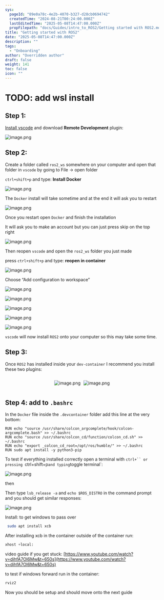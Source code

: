 ```yaml
---
sys:
  pageId: "89e0a78c-4e2b-4070-b327-d28cb0694742"
  createdTime: "2024-08-21T00:24:00.000Z"
  lastEditedTime: "2025-05-08T14:47:00.000Z"
  propFilepath: "docs/Guides/intro_to_ROS2/Getting started with ROS2.md"
title: "Getting started with ROS2"
date: "2025-05-08T14:47:00.000Z"
description: ""
tags:
  - "Onboarding"
author: "Overridden author"
draft: false
weight: 141
toc: false
icon: ""
---
```


# TODO: add wsl install

## Step 1:

[Install vscode](https://code.visualstudio.com/download) and download **Remote Development** plugin:

![image.png](https://prod-files-secure.s3.us-west-2.amazonaws.com/d518164a-d88e-44d1-a4ee-3adb3bd8bce0/efb52993-1881-4a40-b95e-6f020334f022/image.png?X-Amz-Algorithm=AWS4-HMAC-SHA256&X-Amz-Content-Sha256=UNSIGNED-PAYLOAD&X-Amz-Credential=ASIAZI2LB466S6DGTV57%2F20250510%2Fus-west-2%2Fs3%2Faws4_request&X-Amz-Date=20250510T032931Z&X-Amz-Expires=3600&X-Amz-Security-Token=IQoJb3JpZ2luX2VjEPP%2F%2F%2F%2F%2F%2F%2F%2F%2F%2FwEaCXVzLXdlc3QtMiJGMEQCIGuh98g4e4qQUOP0iJ2hmG3cEzHJomUzCussoC%2B9JPVZAiAffIvc4z796IFws%2BTV3hmpg1GzjsFEIw39jLNBjCqmlSqIBAic%2F%2F%2F%2F%2F%2F%2F%2F%2F%2F8BEAAaDDYzNzQyMzE4MzgwNSIMBTmaHXcPvgQj0ORVKtwDvXYMGS9Eii0TbI3FbZ%2B6D0HY6v8j1xtUcAd4urYrK5NHZ3x%2FgIpsyUvq%2Bl92OCMvB%2FXobDdUXAjSMcG69o%2FUDTOKqIkkIuozqSUvxI3CYsiShz%2BQp34WWZca%2FRzOMqt%2FcrKXZ%2F%2FHKonTz2ernH86LFky5hWM82q8EpO1%2BeTb0E7wxZARtwAP3ZofZTIBeexhs%2B2mu8T7qeDtrhbak2IkeKzbzhDn86Ty%2FJ6NnDPj1A9ATmBeC3oFfbD2DT3a55%2F25kiQ%2FZ6X03xAIjtC64vPRBr3Ldtq4TZZccco9yrMY%2FjX030HB2Qyn2mT6ykOb3y%2BFqSRkMm3uVx%2BY8JY1TY64ej6iqnyhLAPBM7Y977kvNSd2oj8B%2BSb8eJCD8ikMSkOBv3ryZrQDQuML5oZc3IV7Nzid0taN7ykGlvkYjBoLkjtTT24X1qKh9dwSZWdEQs6dp6WTaDAWDYl6vcpRXkkTYv5ginuvkdvLUYdfvPmlm8QjaSruL6Xb0Ydt2AHCoVz2Y%2FagBt29msPr52qRl2miP%2FFO5kd1ve2FDYgMwUyqkC1bKZxsAD79W1tZTnKYKUJ3vwM22tD2Lh8Mqnk64rdaT4%2F6M8eUmxWEzSsZnDhbI6sfEF4N36Ln4VUiH4wvYb7wAY6pgE9Q3bOS6HAUhgbU0vtAUPSbcHCJ8eK0UYHkrQyg45OIooWsjn8sAo8WeDhLqjtDmjrQLMOhatfcOqARVzlaFMIhfleLPStPRGWRFY%2FAupaTwpue91TVkIpd8ppSmPhLSomu1s39iOAv8W3rgCu4zU8Io2kYNtKXvxftrepvXKAJ6zDm8fyXmSURYw9knLR7oyCtBxf5YZUgQ14Oil9wkwzA2afhRyO&X-Amz-Signature=a33b2ab16df46f1416f8f259f741aac0d18a8c19699468c56a2b04e357ed57f0&X-Amz-SignedHeaders=host&x-id=GetObject)

## Step 2:

Create a folder called `ros2_ws` somewhere on your computer and open that folder in `vscode` by going to File → open folder 

`ctrl+shift+p` and type: **Install Docker**

![image.png](https://prod-files-secure.s3.us-west-2.amazonaws.com/d518164a-d88e-44d1-a4ee-3adb3bd8bce0/2269dc0e-1cd5-47ff-bceb-c04ad9b2eab0/image.png?X-Amz-Algorithm=AWS4-HMAC-SHA256&X-Amz-Content-Sha256=UNSIGNED-PAYLOAD&X-Amz-Credential=ASIAZI2LB466S6DGTV57%2F20250510%2Fus-west-2%2Fs3%2Faws4_request&X-Amz-Date=20250510T032931Z&X-Amz-Expires=3600&X-Amz-Security-Token=IQoJb3JpZ2luX2VjEPP%2F%2F%2F%2F%2F%2F%2F%2F%2F%2FwEaCXVzLXdlc3QtMiJGMEQCIGuh98g4e4qQUOP0iJ2hmG3cEzHJomUzCussoC%2B9JPVZAiAffIvc4z796IFws%2BTV3hmpg1GzjsFEIw39jLNBjCqmlSqIBAic%2F%2F%2F%2F%2F%2F%2F%2F%2F%2F8BEAAaDDYzNzQyMzE4MzgwNSIMBTmaHXcPvgQj0ORVKtwDvXYMGS9Eii0TbI3FbZ%2B6D0HY6v8j1xtUcAd4urYrK5NHZ3x%2FgIpsyUvq%2Bl92OCMvB%2FXobDdUXAjSMcG69o%2FUDTOKqIkkIuozqSUvxI3CYsiShz%2BQp34WWZca%2FRzOMqt%2FcrKXZ%2F%2FHKonTz2ernH86LFky5hWM82q8EpO1%2BeTb0E7wxZARtwAP3ZofZTIBeexhs%2B2mu8T7qeDtrhbak2IkeKzbzhDn86Ty%2FJ6NnDPj1A9ATmBeC3oFfbD2DT3a55%2F25kiQ%2FZ6X03xAIjtC64vPRBr3Ldtq4TZZccco9yrMY%2FjX030HB2Qyn2mT6ykOb3y%2BFqSRkMm3uVx%2BY8JY1TY64ej6iqnyhLAPBM7Y977kvNSd2oj8B%2BSb8eJCD8ikMSkOBv3ryZrQDQuML5oZc3IV7Nzid0taN7ykGlvkYjBoLkjtTT24X1qKh9dwSZWdEQs6dp6WTaDAWDYl6vcpRXkkTYv5ginuvkdvLUYdfvPmlm8QjaSruL6Xb0Ydt2AHCoVz2Y%2FagBt29msPr52qRl2miP%2FFO5kd1ve2FDYgMwUyqkC1bKZxsAD79W1tZTnKYKUJ3vwM22tD2Lh8Mqnk64rdaT4%2F6M8eUmxWEzSsZnDhbI6sfEF4N36Ln4VUiH4wvYb7wAY6pgE9Q3bOS6HAUhgbU0vtAUPSbcHCJ8eK0UYHkrQyg45OIooWsjn8sAo8WeDhLqjtDmjrQLMOhatfcOqARVzlaFMIhfleLPStPRGWRFY%2FAupaTwpue91TVkIpd8ppSmPhLSomu1s39iOAv8W3rgCu4zU8Io2kYNtKXvxftrepvXKAJ6zDm8fyXmSURYw9knLR7oyCtBxf5YZUgQ14Oil9wkwzA2afhRyO&X-Amz-Signature=9a7768db0ea20b9b758e0e75a2ddbf1ea561ddd4eded25ff072e45abad35b5f2&X-Amz-SignedHeaders=host&x-id=GetObject)

The `Docker` install will take sometime and at the end it will ask you to restart

![image.png](https://prod-files-secure.s3.us-west-2.amazonaws.com/d518164a-d88e-44d1-a4ee-3adb3bd8bce0/ed233f78-be33-4b1f-b89c-9c346c0e961e/image.png?X-Amz-Algorithm=AWS4-HMAC-SHA256&X-Amz-Content-Sha256=UNSIGNED-PAYLOAD&X-Amz-Credential=ASIAZI2LB466S6DGTV57%2F20250510%2Fus-west-2%2Fs3%2Faws4_request&X-Amz-Date=20250510T032931Z&X-Amz-Expires=3600&X-Amz-Security-Token=IQoJb3JpZ2luX2VjEPP%2F%2F%2F%2F%2F%2F%2F%2F%2F%2FwEaCXVzLXdlc3QtMiJGMEQCIGuh98g4e4qQUOP0iJ2hmG3cEzHJomUzCussoC%2B9JPVZAiAffIvc4z796IFws%2BTV3hmpg1GzjsFEIw39jLNBjCqmlSqIBAic%2F%2F%2F%2F%2F%2F%2F%2F%2F%2F8BEAAaDDYzNzQyMzE4MzgwNSIMBTmaHXcPvgQj0ORVKtwDvXYMGS9Eii0TbI3FbZ%2B6D0HY6v8j1xtUcAd4urYrK5NHZ3x%2FgIpsyUvq%2Bl92OCMvB%2FXobDdUXAjSMcG69o%2FUDTOKqIkkIuozqSUvxI3CYsiShz%2BQp34WWZca%2FRzOMqt%2FcrKXZ%2F%2FHKonTz2ernH86LFky5hWM82q8EpO1%2BeTb0E7wxZARtwAP3ZofZTIBeexhs%2B2mu8T7qeDtrhbak2IkeKzbzhDn86Ty%2FJ6NnDPj1A9ATmBeC3oFfbD2DT3a55%2F25kiQ%2FZ6X03xAIjtC64vPRBr3Ldtq4TZZccco9yrMY%2FjX030HB2Qyn2mT6ykOb3y%2BFqSRkMm3uVx%2BY8JY1TY64ej6iqnyhLAPBM7Y977kvNSd2oj8B%2BSb8eJCD8ikMSkOBv3ryZrQDQuML5oZc3IV7Nzid0taN7ykGlvkYjBoLkjtTT24X1qKh9dwSZWdEQs6dp6WTaDAWDYl6vcpRXkkTYv5ginuvkdvLUYdfvPmlm8QjaSruL6Xb0Ydt2AHCoVz2Y%2FagBt29msPr52qRl2miP%2FFO5kd1ve2FDYgMwUyqkC1bKZxsAD79W1tZTnKYKUJ3vwM22tD2Lh8Mqnk64rdaT4%2F6M8eUmxWEzSsZnDhbI6sfEF4N36Ln4VUiH4wvYb7wAY6pgE9Q3bOS6HAUhgbU0vtAUPSbcHCJ8eK0UYHkrQyg45OIooWsjn8sAo8WeDhLqjtDmjrQLMOhatfcOqARVzlaFMIhfleLPStPRGWRFY%2FAupaTwpue91TVkIpd8ppSmPhLSomu1s39iOAv8W3rgCu4zU8Io2kYNtKXvxftrepvXKAJ6zDm8fyXmSURYw9knLR7oyCtBxf5YZUgQ14Oil9wkwzA2afhRyO&X-Amz-Signature=eb39c986da3a1115e2c27c41bdae8973172f11617954df2d254fd9c1618ae95a&X-Amz-SignedHeaders=host&x-id=GetObject)

Once you restart open `Docker` and finish the installation

It will ask you to make an account but you can just press skip on the top right

![image.png](https://prod-files-secure.s3.us-west-2.amazonaws.com/d518164a-d88e-44d1-a4ee-3adb3bd8bce0/21010ad9-1659-4fd9-9f59-9932a09b2a3d/image.png?X-Amz-Algorithm=AWS4-HMAC-SHA256&X-Amz-Content-Sha256=UNSIGNED-PAYLOAD&X-Amz-Credential=ASIAZI2LB466S6DGTV57%2F20250510%2Fus-west-2%2Fs3%2Faws4_request&X-Amz-Date=20250510T032931Z&X-Amz-Expires=3600&X-Amz-Security-Token=IQoJb3JpZ2luX2VjEPP%2F%2F%2F%2F%2F%2F%2F%2F%2F%2FwEaCXVzLXdlc3QtMiJGMEQCIGuh98g4e4qQUOP0iJ2hmG3cEzHJomUzCussoC%2B9JPVZAiAffIvc4z796IFws%2BTV3hmpg1GzjsFEIw39jLNBjCqmlSqIBAic%2F%2F%2F%2F%2F%2F%2F%2F%2F%2F8BEAAaDDYzNzQyMzE4MzgwNSIMBTmaHXcPvgQj0ORVKtwDvXYMGS9Eii0TbI3FbZ%2B6D0HY6v8j1xtUcAd4urYrK5NHZ3x%2FgIpsyUvq%2Bl92OCMvB%2FXobDdUXAjSMcG69o%2FUDTOKqIkkIuozqSUvxI3CYsiShz%2BQp34WWZca%2FRzOMqt%2FcrKXZ%2F%2FHKonTz2ernH86LFky5hWM82q8EpO1%2BeTb0E7wxZARtwAP3ZofZTIBeexhs%2B2mu8T7qeDtrhbak2IkeKzbzhDn86Ty%2FJ6NnDPj1A9ATmBeC3oFfbD2DT3a55%2F25kiQ%2FZ6X03xAIjtC64vPRBr3Ldtq4TZZccco9yrMY%2FjX030HB2Qyn2mT6ykOb3y%2BFqSRkMm3uVx%2BY8JY1TY64ej6iqnyhLAPBM7Y977kvNSd2oj8B%2BSb8eJCD8ikMSkOBv3ryZrQDQuML5oZc3IV7Nzid0taN7ykGlvkYjBoLkjtTT24X1qKh9dwSZWdEQs6dp6WTaDAWDYl6vcpRXkkTYv5ginuvkdvLUYdfvPmlm8QjaSruL6Xb0Ydt2AHCoVz2Y%2FagBt29msPr52qRl2miP%2FFO5kd1ve2FDYgMwUyqkC1bKZxsAD79W1tZTnKYKUJ3vwM22tD2Lh8Mqnk64rdaT4%2F6M8eUmxWEzSsZnDhbI6sfEF4N36Ln4VUiH4wvYb7wAY6pgE9Q3bOS6HAUhgbU0vtAUPSbcHCJ8eK0UYHkrQyg45OIooWsjn8sAo8WeDhLqjtDmjrQLMOhatfcOqARVzlaFMIhfleLPStPRGWRFY%2FAupaTwpue91TVkIpd8ppSmPhLSomu1s39iOAv8W3rgCu4zU8Io2kYNtKXvxftrepvXKAJ6zDm8fyXmSURYw9knLR7oyCtBxf5YZUgQ14Oil9wkwzA2afhRyO&X-Amz-Signature=31c34b564ea697a2bf397b076778e09fe31abfcc4d7bfb9617cb2fe558a8b8f1&X-Amz-SignedHeaders=host&x-id=GetObject)

Then reopen `vscode` and open the `ros2_ws` folder you just made

press `ctrl+shift+p` and type: **reopen in container**

![image.png](https://prod-files-secure.s3.us-west-2.amazonaws.com/d518164a-d88e-44d1-a4ee-3adb3bd8bce0/4e93b8c2-41ad-488c-8095-c74205196118/image.png?X-Amz-Algorithm=AWS4-HMAC-SHA256&X-Amz-Content-Sha256=UNSIGNED-PAYLOAD&X-Amz-Credential=ASIAZI2LB466S6DGTV57%2F20250510%2Fus-west-2%2Fs3%2Faws4_request&X-Amz-Date=20250510T032931Z&X-Amz-Expires=3600&X-Amz-Security-Token=IQoJb3JpZ2luX2VjEPP%2F%2F%2F%2F%2F%2F%2F%2F%2F%2FwEaCXVzLXdlc3QtMiJGMEQCIGuh98g4e4qQUOP0iJ2hmG3cEzHJomUzCussoC%2B9JPVZAiAffIvc4z796IFws%2BTV3hmpg1GzjsFEIw39jLNBjCqmlSqIBAic%2F%2F%2F%2F%2F%2F%2F%2F%2F%2F8BEAAaDDYzNzQyMzE4MzgwNSIMBTmaHXcPvgQj0ORVKtwDvXYMGS9Eii0TbI3FbZ%2B6D0HY6v8j1xtUcAd4urYrK5NHZ3x%2FgIpsyUvq%2Bl92OCMvB%2FXobDdUXAjSMcG69o%2FUDTOKqIkkIuozqSUvxI3CYsiShz%2BQp34WWZca%2FRzOMqt%2FcrKXZ%2F%2FHKonTz2ernH86LFky5hWM82q8EpO1%2BeTb0E7wxZARtwAP3ZofZTIBeexhs%2B2mu8T7qeDtrhbak2IkeKzbzhDn86Ty%2FJ6NnDPj1A9ATmBeC3oFfbD2DT3a55%2F25kiQ%2FZ6X03xAIjtC64vPRBr3Ldtq4TZZccco9yrMY%2FjX030HB2Qyn2mT6ykOb3y%2BFqSRkMm3uVx%2BY8JY1TY64ej6iqnyhLAPBM7Y977kvNSd2oj8B%2BSb8eJCD8ikMSkOBv3ryZrQDQuML5oZc3IV7Nzid0taN7ykGlvkYjBoLkjtTT24X1qKh9dwSZWdEQs6dp6WTaDAWDYl6vcpRXkkTYv5ginuvkdvLUYdfvPmlm8QjaSruL6Xb0Ydt2AHCoVz2Y%2FagBt29msPr52qRl2miP%2FFO5kd1ve2FDYgMwUyqkC1bKZxsAD79W1tZTnKYKUJ3vwM22tD2Lh8Mqnk64rdaT4%2F6M8eUmxWEzSsZnDhbI6sfEF4N36Ln4VUiH4wvYb7wAY6pgE9Q3bOS6HAUhgbU0vtAUPSbcHCJ8eK0UYHkrQyg45OIooWsjn8sAo8WeDhLqjtDmjrQLMOhatfcOqARVzlaFMIhfleLPStPRGWRFY%2FAupaTwpue91TVkIpd8ppSmPhLSomu1s39iOAv8W3rgCu4zU8Io2kYNtKXvxftrepvXKAJ6zDm8fyXmSURYw9knLR7oyCtBxf5YZUgQ14Oil9wkwzA2afhRyO&X-Amz-Signature=62fda0ca78502a8f3a02ce3669cdf45ffd896b441d3fe05cbc516d9a4589f96b&X-Amz-SignedHeaders=host&x-id=GetObject)

Choose “Add configuration to workspace”

![image.png](https://prod-files-secure.s3.us-west-2.amazonaws.com/d518164a-d88e-44d1-a4ee-3adb3bd8bce0/9560b282-5060-4989-ba37-97e7b2c22476/image.png?X-Amz-Algorithm=AWS4-HMAC-SHA256&X-Amz-Content-Sha256=UNSIGNED-PAYLOAD&X-Amz-Credential=ASIAZI2LB466S6DGTV57%2F20250510%2Fus-west-2%2Fs3%2Faws4_request&X-Amz-Date=20250510T032931Z&X-Amz-Expires=3600&X-Amz-Security-Token=IQoJb3JpZ2luX2VjEPP%2F%2F%2F%2F%2F%2F%2F%2F%2F%2FwEaCXVzLXdlc3QtMiJGMEQCIGuh98g4e4qQUOP0iJ2hmG3cEzHJomUzCussoC%2B9JPVZAiAffIvc4z796IFws%2BTV3hmpg1GzjsFEIw39jLNBjCqmlSqIBAic%2F%2F%2F%2F%2F%2F%2F%2F%2F%2F8BEAAaDDYzNzQyMzE4MzgwNSIMBTmaHXcPvgQj0ORVKtwDvXYMGS9Eii0TbI3FbZ%2B6D0HY6v8j1xtUcAd4urYrK5NHZ3x%2FgIpsyUvq%2Bl92OCMvB%2FXobDdUXAjSMcG69o%2FUDTOKqIkkIuozqSUvxI3CYsiShz%2BQp34WWZca%2FRzOMqt%2FcrKXZ%2F%2FHKonTz2ernH86LFky5hWM82q8EpO1%2BeTb0E7wxZARtwAP3ZofZTIBeexhs%2B2mu8T7qeDtrhbak2IkeKzbzhDn86Ty%2FJ6NnDPj1A9ATmBeC3oFfbD2DT3a55%2F25kiQ%2FZ6X03xAIjtC64vPRBr3Ldtq4TZZccco9yrMY%2FjX030HB2Qyn2mT6ykOb3y%2BFqSRkMm3uVx%2BY8JY1TY64ej6iqnyhLAPBM7Y977kvNSd2oj8B%2BSb8eJCD8ikMSkOBv3ryZrQDQuML5oZc3IV7Nzid0taN7ykGlvkYjBoLkjtTT24X1qKh9dwSZWdEQs6dp6WTaDAWDYl6vcpRXkkTYv5ginuvkdvLUYdfvPmlm8QjaSruL6Xb0Ydt2AHCoVz2Y%2FagBt29msPr52qRl2miP%2FFO5kd1ve2FDYgMwUyqkC1bKZxsAD79W1tZTnKYKUJ3vwM22tD2Lh8Mqnk64rdaT4%2F6M8eUmxWEzSsZnDhbI6sfEF4N36Ln4VUiH4wvYb7wAY6pgE9Q3bOS6HAUhgbU0vtAUPSbcHCJ8eK0UYHkrQyg45OIooWsjn8sAo8WeDhLqjtDmjrQLMOhatfcOqARVzlaFMIhfleLPStPRGWRFY%2FAupaTwpue91TVkIpd8ppSmPhLSomu1s39iOAv8W3rgCu4zU8Io2kYNtKXvxftrepvXKAJ6zDm8fyXmSURYw9knLR7oyCtBxf5YZUgQ14Oil9wkwzA2afhRyO&X-Amz-Signature=19b7abe840884bdf47a07a075bc003ccf19657e33448f2bdba2fbe072d365331&X-Amz-SignedHeaders=host&x-id=GetObject)

![image.png](https://prod-files-secure.s3.us-west-2.amazonaws.com/d518164a-d88e-44d1-a4ee-3adb3bd8bce0/2ee63f81-886b-48e8-a553-dc6e5eac99e4/image.png?X-Amz-Algorithm=AWS4-HMAC-SHA256&X-Amz-Content-Sha256=UNSIGNED-PAYLOAD&X-Amz-Credential=ASIAZI2LB466S6DGTV57%2F20250510%2Fus-west-2%2Fs3%2Faws4_request&X-Amz-Date=20250510T032931Z&X-Amz-Expires=3600&X-Amz-Security-Token=IQoJb3JpZ2luX2VjEPP%2F%2F%2F%2F%2F%2F%2F%2F%2F%2FwEaCXVzLXdlc3QtMiJGMEQCIGuh98g4e4qQUOP0iJ2hmG3cEzHJomUzCussoC%2B9JPVZAiAffIvc4z796IFws%2BTV3hmpg1GzjsFEIw39jLNBjCqmlSqIBAic%2F%2F%2F%2F%2F%2F%2F%2F%2F%2F8BEAAaDDYzNzQyMzE4MzgwNSIMBTmaHXcPvgQj0ORVKtwDvXYMGS9Eii0TbI3FbZ%2B6D0HY6v8j1xtUcAd4urYrK5NHZ3x%2FgIpsyUvq%2Bl92OCMvB%2FXobDdUXAjSMcG69o%2FUDTOKqIkkIuozqSUvxI3CYsiShz%2BQp34WWZca%2FRzOMqt%2FcrKXZ%2F%2FHKonTz2ernH86LFky5hWM82q8EpO1%2BeTb0E7wxZARtwAP3ZofZTIBeexhs%2B2mu8T7qeDtrhbak2IkeKzbzhDn86Ty%2FJ6NnDPj1A9ATmBeC3oFfbD2DT3a55%2F25kiQ%2FZ6X03xAIjtC64vPRBr3Ldtq4TZZccco9yrMY%2FjX030HB2Qyn2mT6ykOb3y%2BFqSRkMm3uVx%2BY8JY1TY64ej6iqnyhLAPBM7Y977kvNSd2oj8B%2BSb8eJCD8ikMSkOBv3ryZrQDQuML5oZc3IV7Nzid0taN7ykGlvkYjBoLkjtTT24X1qKh9dwSZWdEQs6dp6WTaDAWDYl6vcpRXkkTYv5ginuvkdvLUYdfvPmlm8QjaSruL6Xb0Ydt2AHCoVz2Y%2FagBt29msPr52qRl2miP%2FFO5kd1ve2FDYgMwUyqkC1bKZxsAD79W1tZTnKYKUJ3vwM22tD2Lh8Mqnk64rdaT4%2F6M8eUmxWEzSsZnDhbI6sfEF4N36Ln4VUiH4wvYb7wAY6pgE9Q3bOS6HAUhgbU0vtAUPSbcHCJ8eK0UYHkrQyg45OIooWsjn8sAo8WeDhLqjtDmjrQLMOhatfcOqARVzlaFMIhfleLPStPRGWRFY%2FAupaTwpue91TVkIpd8ppSmPhLSomu1s39iOAv8W3rgCu4zU8Io2kYNtKXvxftrepvXKAJ6zDm8fyXmSURYw9knLR7oyCtBxf5YZUgQ14Oil9wkwzA2afhRyO&X-Amz-Signature=c8351e147be2c2ce8b371460e7739b37773aa0994041307c97a1183464d98677&X-Amz-SignedHeaders=host&x-id=GetObject)

![image.png](https://prod-files-secure.s3.us-west-2.amazonaws.com/d518164a-d88e-44d1-a4ee-3adb3bd8bce0/ae1580b2-b048-407e-aed9-b584224a7a04/image.png?X-Amz-Algorithm=AWS4-HMAC-SHA256&X-Amz-Content-Sha256=UNSIGNED-PAYLOAD&X-Amz-Credential=ASIAZI2LB466S6DGTV57%2F20250510%2Fus-west-2%2Fs3%2Faws4_request&X-Amz-Date=20250510T032931Z&X-Amz-Expires=3600&X-Amz-Security-Token=IQoJb3JpZ2luX2VjEPP%2F%2F%2F%2F%2F%2F%2F%2F%2F%2FwEaCXVzLXdlc3QtMiJGMEQCIGuh98g4e4qQUOP0iJ2hmG3cEzHJomUzCussoC%2B9JPVZAiAffIvc4z796IFws%2BTV3hmpg1GzjsFEIw39jLNBjCqmlSqIBAic%2F%2F%2F%2F%2F%2F%2F%2F%2F%2F8BEAAaDDYzNzQyMzE4MzgwNSIMBTmaHXcPvgQj0ORVKtwDvXYMGS9Eii0TbI3FbZ%2B6D0HY6v8j1xtUcAd4urYrK5NHZ3x%2FgIpsyUvq%2Bl92OCMvB%2FXobDdUXAjSMcG69o%2FUDTOKqIkkIuozqSUvxI3CYsiShz%2BQp34WWZca%2FRzOMqt%2FcrKXZ%2F%2FHKonTz2ernH86LFky5hWM82q8EpO1%2BeTb0E7wxZARtwAP3ZofZTIBeexhs%2B2mu8T7qeDtrhbak2IkeKzbzhDn86Ty%2FJ6NnDPj1A9ATmBeC3oFfbD2DT3a55%2F25kiQ%2FZ6X03xAIjtC64vPRBr3Ldtq4TZZccco9yrMY%2FjX030HB2Qyn2mT6ykOb3y%2BFqSRkMm3uVx%2BY8JY1TY64ej6iqnyhLAPBM7Y977kvNSd2oj8B%2BSb8eJCD8ikMSkOBv3ryZrQDQuML5oZc3IV7Nzid0taN7ykGlvkYjBoLkjtTT24X1qKh9dwSZWdEQs6dp6WTaDAWDYl6vcpRXkkTYv5ginuvkdvLUYdfvPmlm8QjaSruL6Xb0Ydt2AHCoVz2Y%2FagBt29msPr52qRl2miP%2FFO5kd1ve2FDYgMwUyqkC1bKZxsAD79W1tZTnKYKUJ3vwM22tD2Lh8Mqnk64rdaT4%2F6M8eUmxWEzSsZnDhbI6sfEF4N36Ln4VUiH4wvYb7wAY6pgE9Q3bOS6HAUhgbU0vtAUPSbcHCJ8eK0UYHkrQyg45OIooWsjn8sAo8WeDhLqjtDmjrQLMOhatfcOqARVzlaFMIhfleLPStPRGWRFY%2FAupaTwpue91TVkIpd8ppSmPhLSomu1s39iOAv8W3rgCu4zU8Io2kYNtKXvxftrepvXKAJ6zDm8fyXmSURYw9knLR7oyCtBxf5YZUgQ14Oil9wkwzA2afhRyO&X-Amz-Signature=7e3c8668c4a06de53a86f9450da83f5ccae11ce84cbf60d8b887fbd388872685&X-Amz-SignedHeaders=host&x-id=GetObject)

![image.png](https://prod-files-secure.s3.us-west-2.amazonaws.com/d518164a-d88e-44d1-a4ee-3adb3bd8bce0/53255b28-f75e-430f-b9e3-c0ac8577e42b/image.png?X-Amz-Algorithm=AWS4-HMAC-SHA256&X-Amz-Content-Sha256=UNSIGNED-PAYLOAD&X-Amz-Credential=ASIAZI2LB466S6DGTV57%2F20250510%2Fus-west-2%2Fs3%2Faws4_request&X-Amz-Date=20250510T032931Z&X-Amz-Expires=3600&X-Amz-Security-Token=IQoJb3JpZ2luX2VjEPP%2F%2F%2F%2F%2F%2F%2F%2F%2F%2FwEaCXVzLXdlc3QtMiJGMEQCIGuh98g4e4qQUOP0iJ2hmG3cEzHJomUzCussoC%2B9JPVZAiAffIvc4z796IFws%2BTV3hmpg1GzjsFEIw39jLNBjCqmlSqIBAic%2F%2F%2F%2F%2F%2F%2F%2F%2F%2F8BEAAaDDYzNzQyMzE4MzgwNSIMBTmaHXcPvgQj0ORVKtwDvXYMGS9Eii0TbI3FbZ%2B6D0HY6v8j1xtUcAd4urYrK5NHZ3x%2FgIpsyUvq%2Bl92OCMvB%2FXobDdUXAjSMcG69o%2FUDTOKqIkkIuozqSUvxI3CYsiShz%2BQp34WWZca%2FRzOMqt%2FcrKXZ%2F%2FHKonTz2ernH86LFky5hWM82q8EpO1%2BeTb0E7wxZARtwAP3ZofZTIBeexhs%2B2mu8T7qeDtrhbak2IkeKzbzhDn86Ty%2FJ6NnDPj1A9ATmBeC3oFfbD2DT3a55%2F25kiQ%2FZ6X03xAIjtC64vPRBr3Ldtq4TZZccco9yrMY%2FjX030HB2Qyn2mT6ykOb3y%2BFqSRkMm3uVx%2BY8JY1TY64ej6iqnyhLAPBM7Y977kvNSd2oj8B%2BSb8eJCD8ikMSkOBv3ryZrQDQuML5oZc3IV7Nzid0taN7ykGlvkYjBoLkjtTT24X1qKh9dwSZWdEQs6dp6WTaDAWDYl6vcpRXkkTYv5ginuvkdvLUYdfvPmlm8QjaSruL6Xb0Ydt2AHCoVz2Y%2FagBt29msPr52qRl2miP%2FFO5kd1ve2FDYgMwUyqkC1bKZxsAD79W1tZTnKYKUJ3vwM22tD2Lh8Mqnk64rdaT4%2F6M8eUmxWEzSsZnDhbI6sfEF4N36Ln4VUiH4wvYb7wAY6pgE9Q3bOS6HAUhgbU0vtAUPSbcHCJ8eK0UYHkrQyg45OIooWsjn8sAo8WeDhLqjtDmjrQLMOhatfcOqARVzlaFMIhfleLPStPRGWRFY%2FAupaTwpue91TVkIpd8ppSmPhLSomu1s39iOAv8W3rgCu4zU8Io2kYNtKXvxftrepvXKAJ6zDm8fyXmSURYw9knLR7oyCtBxf5YZUgQ14Oil9wkwzA2afhRyO&X-Amz-Signature=45cb59e688b5ec736c8e9a8b8e603475fe5dac10b1d197c9dd0696645a31f56b&X-Amz-SignedHeaders=host&x-id=GetObject)

![image.png](https://prod-files-secure.s3.us-west-2.amazonaws.com/d518164a-d88e-44d1-a4ee-3adb3bd8bce0/7c562767-5af9-4ffb-97d1-327bcdf4ee00/image.png?X-Amz-Algorithm=AWS4-HMAC-SHA256&X-Amz-Content-Sha256=UNSIGNED-PAYLOAD&X-Amz-Credential=ASIAZI2LB466S6DGTV57%2F20250510%2Fus-west-2%2Fs3%2Faws4_request&X-Amz-Date=20250510T032931Z&X-Amz-Expires=3600&X-Amz-Security-Token=IQoJb3JpZ2luX2VjEPP%2F%2F%2F%2F%2F%2F%2F%2F%2F%2FwEaCXVzLXdlc3QtMiJGMEQCIGuh98g4e4qQUOP0iJ2hmG3cEzHJomUzCussoC%2B9JPVZAiAffIvc4z796IFws%2BTV3hmpg1GzjsFEIw39jLNBjCqmlSqIBAic%2F%2F%2F%2F%2F%2F%2F%2F%2F%2F8BEAAaDDYzNzQyMzE4MzgwNSIMBTmaHXcPvgQj0ORVKtwDvXYMGS9Eii0TbI3FbZ%2B6D0HY6v8j1xtUcAd4urYrK5NHZ3x%2FgIpsyUvq%2Bl92OCMvB%2FXobDdUXAjSMcG69o%2FUDTOKqIkkIuozqSUvxI3CYsiShz%2BQp34WWZca%2FRzOMqt%2FcrKXZ%2F%2FHKonTz2ernH86LFky5hWM82q8EpO1%2BeTb0E7wxZARtwAP3ZofZTIBeexhs%2B2mu8T7qeDtrhbak2IkeKzbzhDn86Ty%2FJ6NnDPj1A9ATmBeC3oFfbD2DT3a55%2F25kiQ%2FZ6X03xAIjtC64vPRBr3Ldtq4TZZccco9yrMY%2FjX030HB2Qyn2mT6ykOb3y%2BFqSRkMm3uVx%2BY8JY1TY64ej6iqnyhLAPBM7Y977kvNSd2oj8B%2BSb8eJCD8ikMSkOBv3ryZrQDQuML5oZc3IV7Nzid0taN7ykGlvkYjBoLkjtTT24X1qKh9dwSZWdEQs6dp6WTaDAWDYl6vcpRXkkTYv5ginuvkdvLUYdfvPmlm8QjaSruL6Xb0Ydt2AHCoVz2Y%2FagBt29msPr52qRl2miP%2FFO5kd1ve2FDYgMwUyqkC1bKZxsAD79W1tZTnKYKUJ3vwM22tD2Lh8Mqnk64rdaT4%2F6M8eUmxWEzSsZnDhbI6sfEF4N36Ln4VUiH4wvYb7wAY6pgE9Q3bOS6HAUhgbU0vtAUPSbcHCJ8eK0UYHkrQyg45OIooWsjn8sAo8WeDhLqjtDmjrQLMOhatfcOqARVzlaFMIhfleLPStPRGWRFY%2FAupaTwpue91TVkIpd8ppSmPhLSomu1s39iOAv8W3rgCu4zU8Io2kYNtKXvxftrepvXKAJ6zDm8fyXmSURYw9knLR7oyCtBxf5YZUgQ14Oil9wkwzA2afhRyO&X-Amz-Signature=bf9ec88d1a52e04d40a38ddc824cda107087c2248e1053eb28beb401eb3ad92d&X-Amz-SignedHeaders=host&x-id=GetObject)

`vscode` will now install `ROS2` onto your computer so this may take some time.

## Step 3:

Once `ROS2` has installed inside your `dev-container` I recommend you install these two plugins:

<div style="display: flex;flex-direction: row; column-gap:10px; max-width: 630px;justify-content: center;">
<div>

![image.png](https://prod-files-secure.s3.us-west-2.amazonaws.com/d518164a-d88e-44d1-a4ee-3adb3bd8bce0/3fc3d550-5a54-4ba1-ba6b-faa01cdb7369/image.png?X-Amz-Algorithm=AWS4-HMAC-SHA256&X-Amz-Content-Sha256=UNSIGNED-PAYLOAD&X-Amz-Credential=ASIAZI2LB4665RXIK4JF%2F20250510%2Fus-west-2%2Fs3%2Faws4_request&X-Amz-Date=20250510T032938Z&X-Amz-Expires=3600&X-Amz-Security-Token=IQoJb3JpZ2luX2VjEPP%2F%2F%2F%2F%2F%2F%2F%2F%2F%2FwEaCXVzLXdlc3QtMiJHMEUCIFTRjtbPGgq7VDq5BJXIG96omvZtc%2BChANlKouCpwEdTAiEA8BESZgval9yyFsS5Qwv12T4Je%2BeuhmN4ZVfdr5J9d0cqiAQInP%2F%2F%2F%2F%2F%2F%2F%2F%2F%2FARAAGgw2Mzc0MjMxODM4MDUiDF3t6y0aOzajufouXSrcAxatbkNinzkMXdO5I0p%2BagZvuQHzm1EMXxHCTnRbksWVvQ7ORtccjpbN9hES%2BZRenTePMo3b93zOTlF6JjWZc7RCgvI39%2BTp06yYK9phowq5n1E1dMSNCsZSulpbK0HE%2FhMqbw%2BkLJgzK%2B547ORZljAJYvhUNyWwIXcdBZd6qCwjhSHF1UZkZuY8yQ0XnRGSUCZUKPt9mx25oCAVXgpE%2BJZwqxp426gW%2Ba4shpQgE2Oqi%2BxFUb2Bt2BN6VRpRdwIy3xJIDXAXpgiwkiGZEhL%2F0S6KcCyJTE6vwVt2T8psMOR1T%2FMDpUlch%2FqixgjlD4lWkbZKDx7E8dF7FazrBRfb9pxTIhtoo%2F75FdCcDbxONpfO1UEfMgMf%2B%2BXbwVSSb7XRV%2FuD0I9jHjdoZPlO83QkBIWtnlGcvi3wGyuBGt3ZqpfZzNOX7bD58cE%2FrVK%2BFmk6c90AXsM0AFck1rBwO5T%2FxJY6wGBURpS04CB68NNXyUoJaMuTAR0FibxnbNuxX07YD3lGQDxnBjb3eGBhXeQUrvNbTZnA2JgrT6%2BKaidFyEWE%2FhpMkIXmfnSaRnko%2FMw17A9itrxxBH6PdntdOf7eWFRhxJ9%2FaPxFgJmEdLYnYf7mYZfIEmvJSX91nodMKuG%2B8AGOqUBfI6af8yshxxwkdLh5kxlbJfRDVv1QDCtZRlAC07KH%2BcDqXmp5SBQJetLRH8P8mK%2Bqdn8qYsalAfFPCVV08t47lUepgKaekTYRl%2B72BkGFYu2qaRX%2BjHrLrCvRGVMflSJOUObrqHqsOLXxV418snbZ9SllUfkMM%2Bak3lF40HBsr3mxsbXiE7m1SX811UTPrr6%2Fljoqwh1Ft3VAQnbsZvo%2BhAlo1Us&X-Amz-Signature=52178ae543b3c17da612423debc8128ca822304cedaf3edb2268f667ff7ab957&X-Amz-SignedHeaders=host&x-id=GetObject)

</div>
<div>

![image.png](https://prod-files-secure.s3.us-west-2.amazonaws.com/d518164a-d88e-44d1-a4ee-3adb3bd8bce0/d994cc66-13c2-4093-a5a3-f84cf4601a82/image.png?X-Amz-Algorithm=AWS4-HMAC-SHA256&X-Amz-Content-Sha256=UNSIGNED-PAYLOAD&X-Amz-Credential=ASIAZI2LB466Z7HZGK2K%2F20250510%2Fus-west-2%2Fs3%2Faws4_request&X-Amz-Date=20250510T032939Z&X-Amz-Expires=3600&X-Amz-Security-Token=IQoJb3JpZ2luX2VjEPP%2F%2F%2F%2F%2F%2F%2F%2F%2F%2FwEaCXVzLXdlc3QtMiJHMEUCIAwyxAS5JbUQLvkPa80nA7JGsv4MaEkhCc2eQM3A6pKzAiEA0sejqCs3XiHpIvRTdG75E1z6yT11vGnPMVGEonkiAyEqiAQInP%2F%2F%2F%2F%2F%2F%2F%2F%2F%2FARAAGgw2Mzc0MjMxODM4MDUiDIs2jKDV3cdceUxdfCrcA%2F%2BgxJen8z5xzF09d889bpcYzO9Nu7miLeE3g5J%2FlpvVlVi0yF%2BVpOqWuehN5JrAwHoI9fVy3Gj1Jd280yX7ac3ZCp7%2BFkEQ%2BjU79IUVpEY2%2BIcLeRxoA4WC0S5E9uum5%2BxvvgqdW7oGGS44HgO0oSUAbJv1e8EzZDcSUjscrzNC%2BJ6Ezzv1i89bIl1n0wOMvpKtK4cOcsvwHVE8dss3hxURlm5Nhzc361RTfYZSIPAZOi%2BZHcG9DSQeoycy5K5%2FxTO5B2a4pX1XPsw72TWUMOWJO0oDI6k9XEhhfnaD%2BrCqmYl1dNKJa%2F9qmdNS4Z%2FBwMUr%2FstoWFloGUfYzXIn05xtAy%2FOOR59cyfWIOhmAlyYl31ffz7JJlzlerXy%2BaSyvHnEIIZ6%2BCL%2Bj99U6Epp6Hr3iYxzvO%2BN7DAFB8HNA1L5gu3FGdkXS5Ph6iBtybw8drHhXP3LQ2IzQlYo1%2FU62JY2ArdpwyEunAJVfZN01JVRCSwsPwZzCN23lO50xrRd%2Fc7SqeJVbKn3z5olGv2V5%2BN5gG3Mwno55thxsRu8FDeGKk7czySTJL55nCcxa5yFQo1GdHi4qBlAZXsCPb93DUX0NwydFr0CoOzPj22SjPMe2LinxWojomSYVe5xMMGG%2B8AGOqUB3GJW11c1IFFJwuX3hMH1gundGMeZ7Kx%2F%2FG4sb6Xe0zuy9k0u5rRYZqm9F2MFlWJF%2BCBCj5pTe4qZeddW3pdtfJ46WwLjtlsSN0eOnW3Y7E34nMCyuE6r%2BNcDDq2r9WHvujH2oXwkKSjFZXhAwfgcDTyFGg978ohBvRGKA%2F5dhv2PtN8soyl%2BVyjrE30KDOvajX6TG0yLmSPZ6FrDH2O94ggrkoKH&X-Amz-Signature=f48fc5ee4434cc4ef589a0b807227ddcdd45dd08b09ebf1bf790d8413433afe8&X-Amz-SignedHeaders=host&x-id=GetObject)

</div>
</div>

## Step 4: add to `.bashrc`

In the `Docker` file inside the `.devcontainer` folder add this line at the very bottom: 

```docker
RUN echo "source /usr/share/colcon_argcomplete/hook/colcon-argcomplete.bash" >> ~/.bashrc
RUN echo "source /usr/share/colcon_cd/function/colcon_cd.sh" >> ~/.bashrc
RUN echo "export _colcon_cd_root=/opt/ros/humble/" >> ~/.bashrc
RUN sudo apt install -y python3-pip 
```

To test if everything installed correctly open a terminal with `ctrl+`` or pressing `ctrl+shift+p` and typing `toggle terminal`:

![image.png](https://prod-files-secure.s3.us-west-2.amazonaws.com/d518164a-d88e-44d1-a4ee-3adb3bd8bce0/6a4943d8-b04e-4c02-9a58-775f3384d1a5/image.png?X-Amz-Algorithm=AWS4-HMAC-SHA256&X-Amz-Content-Sha256=UNSIGNED-PAYLOAD&X-Amz-Credential=ASIAZI2LB466S6DGTV57%2F20250510%2Fus-west-2%2Fs3%2Faws4_request&X-Amz-Date=20250510T032931Z&X-Amz-Expires=3600&X-Amz-Security-Token=IQoJb3JpZ2luX2VjEPP%2F%2F%2F%2F%2F%2F%2F%2F%2F%2FwEaCXVzLXdlc3QtMiJGMEQCIGuh98g4e4qQUOP0iJ2hmG3cEzHJomUzCussoC%2B9JPVZAiAffIvc4z796IFws%2BTV3hmpg1GzjsFEIw39jLNBjCqmlSqIBAic%2F%2F%2F%2F%2F%2F%2F%2F%2F%2F8BEAAaDDYzNzQyMzE4MzgwNSIMBTmaHXcPvgQj0ORVKtwDvXYMGS9Eii0TbI3FbZ%2B6D0HY6v8j1xtUcAd4urYrK5NHZ3x%2FgIpsyUvq%2Bl92OCMvB%2FXobDdUXAjSMcG69o%2FUDTOKqIkkIuozqSUvxI3CYsiShz%2BQp34WWZca%2FRzOMqt%2FcrKXZ%2F%2FHKonTz2ernH86LFky5hWM82q8EpO1%2BeTb0E7wxZARtwAP3ZofZTIBeexhs%2B2mu8T7qeDtrhbak2IkeKzbzhDn86Ty%2FJ6NnDPj1A9ATmBeC3oFfbD2DT3a55%2F25kiQ%2FZ6X03xAIjtC64vPRBr3Ldtq4TZZccco9yrMY%2FjX030HB2Qyn2mT6ykOb3y%2BFqSRkMm3uVx%2BY8JY1TY64ej6iqnyhLAPBM7Y977kvNSd2oj8B%2BSb8eJCD8ikMSkOBv3ryZrQDQuML5oZc3IV7Nzid0taN7ykGlvkYjBoLkjtTT24X1qKh9dwSZWdEQs6dp6WTaDAWDYl6vcpRXkkTYv5ginuvkdvLUYdfvPmlm8QjaSruL6Xb0Ydt2AHCoVz2Y%2FagBt29msPr52qRl2miP%2FFO5kd1ve2FDYgMwUyqkC1bKZxsAD79W1tZTnKYKUJ3vwM22tD2Lh8Mqnk64rdaT4%2F6M8eUmxWEzSsZnDhbI6sfEF4N36Ln4VUiH4wvYb7wAY6pgE9Q3bOS6HAUhgbU0vtAUPSbcHCJ8eK0UYHkrQyg45OIooWsjn8sAo8WeDhLqjtDmjrQLMOhatfcOqARVzlaFMIhfleLPStPRGWRFY%2FAupaTwpue91TVkIpd8ppSmPhLSomu1s39iOAv8W3rgCu4zU8Io2kYNtKXvxftrepvXKAJ6zDm8fyXmSURYw9knLR7oyCtBxf5YZUgQ14Oil9wkwzA2afhRyO&X-Amz-Signature=0b26e03fd18138e5141639b4b21768dbcd60a1d97ec631489e12826833a01812&X-Amz-SignedHeaders=host&x-id=GetObject)

then 

Then type `lsb_release -a` and `echo $ROS_DISTRO` in the command prompt and you should get similar responses:

![image.png](https://prod-files-secure.s3.us-west-2.amazonaws.com/d518164a-d88e-44d1-a4ee-3adb3bd8bce0/3e635dec-a805-4e85-8b9e-d000e5b71a4e/image.png?X-Amz-Algorithm=AWS4-HMAC-SHA256&X-Amz-Content-Sha256=UNSIGNED-PAYLOAD&X-Amz-Credential=ASIAZI2LB466S6DGTV57%2F20250510%2Fus-west-2%2Fs3%2Faws4_request&X-Amz-Date=20250510T032931Z&X-Amz-Expires=3600&X-Amz-Security-Token=IQoJb3JpZ2luX2VjEPP%2F%2F%2F%2F%2F%2F%2F%2F%2F%2FwEaCXVzLXdlc3QtMiJGMEQCIGuh98g4e4qQUOP0iJ2hmG3cEzHJomUzCussoC%2B9JPVZAiAffIvc4z796IFws%2BTV3hmpg1GzjsFEIw39jLNBjCqmlSqIBAic%2F%2F%2F%2F%2F%2F%2F%2F%2F%2F8BEAAaDDYzNzQyMzE4MzgwNSIMBTmaHXcPvgQj0ORVKtwDvXYMGS9Eii0TbI3FbZ%2B6D0HY6v8j1xtUcAd4urYrK5NHZ3x%2FgIpsyUvq%2Bl92OCMvB%2FXobDdUXAjSMcG69o%2FUDTOKqIkkIuozqSUvxI3CYsiShz%2BQp34WWZca%2FRzOMqt%2FcrKXZ%2F%2FHKonTz2ernH86LFky5hWM82q8EpO1%2BeTb0E7wxZARtwAP3ZofZTIBeexhs%2B2mu8T7qeDtrhbak2IkeKzbzhDn86Ty%2FJ6NnDPj1A9ATmBeC3oFfbD2DT3a55%2F25kiQ%2FZ6X03xAIjtC64vPRBr3Ldtq4TZZccco9yrMY%2FjX030HB2Qyn2mT6ykOb3y%2BFqSRkMm3uVx%2BY8JY1TY64ej6iqnyhLAPBM7Y977kvNSd2oj8B%2BSb8eJCD8ikMSkOBv3ryZrQDQuML5oZc3IV7Nzid0taN7ykGlvkYjBoLkjtTT24X1qKh9dwSZWdEQs6dp6WTaDAWDYl6vcpRXkkTYv5ginuvkdvLUYdfvPmlm8QjaSruL6Xb0Ydt2AHCoVz2Y%2FagBt29msPr52qRl2miP%2FFO5kd1ve2FDYgMwUyqkC1bKZxsAD79W1tZTnKYKUJ3vwM22tD2Lh8Mqnk64rdaT4%2F6M8eUmxWEzSsZnDhbI6sfEF4N36Ln4VUiH4wvYb7wAY6pgE9Q3bOS6HAUhgbU0vtAUPSbcHCJ8eK0UYHkrQyg45OIooWsjn8sAo8WeDhLqjtDmjrQLMOhatfcOqARVzlaFMIhfleLPStPRGWRFY%2FAupaTwpue91TVkIpd8ppSmPhLSomu1s39iOAv8W3rgCu4zU8Io2kYNtKXvxftrepvXKAJ6zDm8fyXmSURYw9knLR7oyCtBxf5YZUgQ14Oil9wkwzA2afhRyO&X-Amz-Signature=bc653bd6cb752d4c9f57e83f1b91cef5b8dfc9b9839cf20fbcf6fdfb57a0d476&X-Amz-SignedHeaders=host&x-id=GetObject)

Install:  to get windows to pass over

```bash
 sudo apt install xcb
```

After installing xcb in the container outside of the container run:

```python
xhost +local:
```

video guide if you get stuck: [https://www.youtube.com/watch?v=dihfA7Ol6Mw&t=650s](https://www.youtube.com/watch?v=dihfA7Ol6Mw&t=650s)

to test if windows forward run in the container:

```bash
rviz2
```

Now you should be setup and should move onto the next guide 
